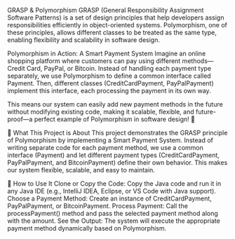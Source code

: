 GRASP & Polymorphism
GRASP (General Responsibility Assignment Software Patterns) is a set of design principles that help developers assign responsibilities efficiently in object-oriented systems. Polymorphism, one of these principles, allows different classes to be treated as the same type, enabling flexibility and scalability in software design.

Polymorphism in Action: A Smart Payment System
Imagine an online shopping platform where customers can pay using different methods—Credit Card, PayPal, or Bitcoin. Instead of handling each payment type separately, we use Polymorphism to define a common interface called Payment. Then, different classes (CreditCardPayment, PayPalPayment) implement this interface, each processing the payment in its own way.

This means our system can easily add new payment methods in the future without modifying existing code, making it scalable, flexible, and future-proof—a perfect example of Polymorphism in software design! 🚀

📌 What This Project is About
This project demonstrates the GRASP principle of Polymorphism by implementing a Smart Payment System. Instead of writing separate code for each payment method, we use a common interface (Payment) and let different payment types (CreditCardPayment, PayPalPayment, and BitcoinPayment) define their own behavior. This makes our system flexible, scalable, and easy to maintain.

🔧 How to Use It
Clone or Copy the Code: Copy the Java code and run it in any Java IDE (e.g., IntelliJ IDEA, Eclipse, or VS Code with Java support).
Choose a Payment Method: Create an instance of CreditCardPayment, PayPalPayment, or BitcoinPayment.
Process Payment: Call the processPayment() method and pass the selected payment method along with the amount.
See the Output: The system will execute the appropriate payment method dynamically based on Polymorphism.
